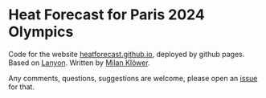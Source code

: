 # Heat Forecast for Paris 2024 Olympics

Code for the website [heatforecast.github.io](https://heatforecast.github.io), deployed by github pages.
Based on [Lanyon](https://github.com/poole/lanyon). Written by [Milan Klöwer](https://github.com/milankl).

Any comments, questions, suggestions are welcome, please open an
[issue](https://github.com/heatforecast/heatforecast.github.io/issues/new) for that.
